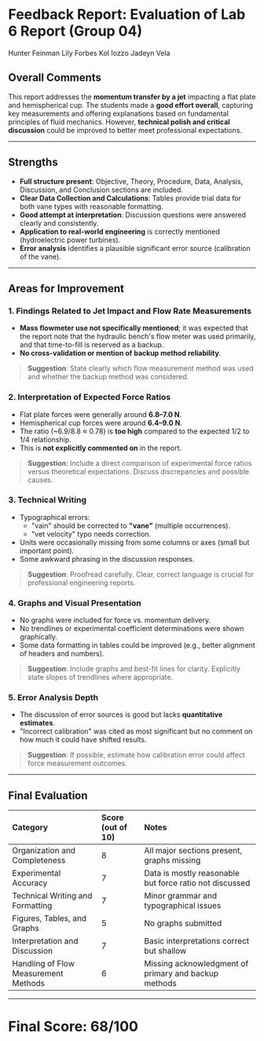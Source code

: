 
# Feedback Report: Evaluation of Lab 6 Report (Group 04)

Hunter Feinman
Lily Forbes
Kol Iozzo
Jadeyn Vela


## Overall Comments

This report addresses the **momentum transfer by a jet** impacting a flat plate and hemispherical cup. The students made a **good effort overall**, capturing key measurements and offering explanations based on fundamental principles of fluid mechanics. However, **technical polish and critical discussion** could be improved to better meet professional expectations.

---

## Strengths

- **Full structure present**: Objective, Theory, Procedure, Data, Analysis, Discussion, and Conclusion sections are included.
- **Clear Data Collection and Calculations**: Tables provide trial data for both vane types with reasonable formatting.
- **Good attempt at interpretation**: Discussion questions were answered clearly and consistently.
- **Application to real-world engineering** is correctly mentioned (hydroelectric power turbines).
- **Error analysis** identifies a plausible significant error source (calibration of the vane).

---

## Areas for Improvement

### 1. Findings Related to Jet Impact and Flow Rate Measurements

- **Mass flowmeter use not specifically mentioned**; it was expected that the report note that the hydraulic bench's flow meter was used primarily, and that time-to-fill is reserved as a backup.
- **No cross-validation or mention of backup method reliability**.

> **Suggestion**: State clearly which flow measurement method was used and whether the backup method was considered.

### 2. Interpretation of Expected Force Ratios

- Flat plate forces were generally around **6.8–7.0 N**.
- Hemispherical cup forces were around **6.4–9.0 N**.
- The ratio (~6.9/8.8 ≈ 0.78) is **too high** compared to the expected 1/2 to 1/4 relationship.
- This is **not explicitly commented on** in the report.

> **Suggestion**: Include a direct comparison of experimental force ratios versus theoretical expectations. Discuss discrepancies and possible causes.

### 3. Technical Writing

- Typographical errors:
  - "vain" should be corrected to **"vane"** (multiple occurrences).
  - "vet velocity" typo needs correction.
- Units were occasionally missing from some columns or axes (small but important point).
- Some awkward phrasing in the discussion responses.

> **Suggestion**: Proofread carefully. Clear, correct language is crucial for professional engineering reports.

### 4. Graphs and Visual Presentation

- No graphs were included for force vs. momentum delivery.
- No trendlines or experimental coefficient determinations were shown graphically.
- Some data formatting in tables could be improved (e.g., better alignment of headers and numbers).

> **Suggestion**: Include graphs and best-fit lines for clarity. Explicitly state slopes of trendlines where appropriate.

### 5. Error Analysis Depth

- The discussion of error sources is good but lacks **quantitative estimates**.
- "Incorrect calibration" was cited as most significant but no comment on how much it could have shifted results.

> **Suggestion**: If possible, estimate how calibration error could affect force measurement outcomes.

---

## Final Evaluation

| Category                        | Score (out of 10) | Notes |
|:---------------------------------|:------------------|:------|
| Organization and Completeness   | 8                | All major sections present, graphs missing |
| Experimental Accuracy           | 7                | Data is mostly reasonable but force ratio not discussed |
| Technical Writing and Formatting | 7                | Minor grammar and typographical issues |
| Figures, Tables, and Graphs      | 5                | No graphs submitted |
| Interpretation and Discussion   | 7                | Basic interpretations correct but shallow |
| Handling of Flow Measurement Methods | 6          | Missing acknowledgment of primary and backup methods |

---

# **Final Score: 68/100**
